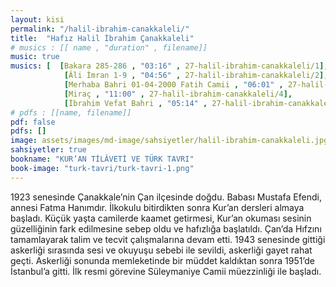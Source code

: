 ```yaml
---
layout: kisi
permalink: "/halil-ibrahim-canakkaleli/"
title:  "Hafız Halil İbrahim Çanakkaleli"
# musics : [[ name , "duration" , filename]]
music: true
musics: [  [Bakara 285-286 , "03:16" , 27-halil-ibrahim-canakkaleli/1],
            [Âli İmran 1-9 , "04:56" , 27-halil-ibrahim-canakkaleli/2],
            [Merhaba Bahri 01-04-2000 Fatih Camii , "06:01" , 27-halil-ibrahim-canakkaleli/3],
            [Miraç , "11:00" , 27-halil-ibrahim-canakkaleli/4],
            [İbrahim Vefat Bahri , "05:14" , 27-halil-ibrahim-canakkaleli/5]]
# pdfs : [[name, filename]]
pdf: false
pdfs: []
image: assets/images/md-image/sahsiyetler/halil-ibrahim-canakkaleli.jpg
sahsiyetler: true
bookname: "KUR’AN TİLÂVETİ VE TÜRK TAVRI"
book-image: "turk-tavri/turk-tavri-1.png"
---
```


1923 senesinde Çanakkale’nin Çan ilçesinde doğdu. Babası Mustafa Efendi, annesi Fatma Hanımdır. 
İlkokulu bitirdikten sonra Kur’an dersleri almaya başladı. Küçük yaşta camilerde kaamet getirmesi, Kur’an okuması sesinin güzelliğinin fark edilmesine sebep oldu ve hafızlığa başlatıldı. Çan’da Hıfzını tamamlayarak talim ve tecvit çalışmalarına devam etti. 
1943 senesinde gittiği askerliği sırasında sesi ve okuyuşu sebebi ile sevildi, askerliği gayet rahat geçti. 
Askerliği sonunda memleketinde bir müddet kaldıktan sonra 1951’de İstanbul’a gitti. İlk resmi görevine Süleymaniye Camii müezzinliği ile başladı.
